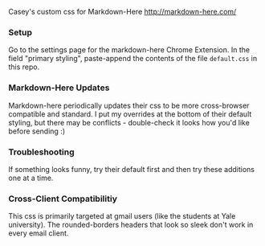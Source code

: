 Casey's custom css for Markdown-Here http://markdown-here.com/

### Setup
Go to the settings page for the markdown-here Chrome Extension.
In the field "primary styling", paste-append the contents of the file `default.css` in this repo.

### Markdown-Here Updates
Markdown-here periodically updates their css to be more cross-browser compatible and standard. I put my overrides at the bottom of their default styling, but there may be conflicts - double-check it looks how you'd like before sending :)

### Troubleshooting
If something looks funny, try their default first and then try these additions one at a time.

### Cross-Client Compatibilitiy
This css is primarily targeted at gmail users (like the students at Yale university). The rounded-borders headers that look so sleek don't work in every email client.
